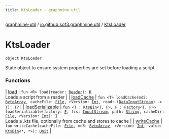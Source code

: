 ```yaml
---
title: KtsLoader - graphmine-util
---
```


[graphmine-util](../../index.html) / [io.github.sof3.graphmine.util](../index.html) / [KtsLoader](./index.html)

# KtsLoader

`object KtsLoader`

State object to ensure system properties are set before loading a script

### Functions

| [load](load.html) | `fun <R> load(reader: `[`Reader`](http://docs.oracle.com/javase/6/docs/api/java/io/Reader.html)`): `[`R`](load.html#R)<br>Loads a script from a reader |
| [loadCache](load-cache.html) | `fun <T> loadCache(md5: `[`ByteArray`](https://kotlinlang.org/api/latest/jvm/stdlib/kotlin/-byte-array/index.html)`, cacheFile: `[`File`](http://docs.oracle.com/javase/6/docs/api/java/io/File.html)`, rVersion: `[`Int`](https://kotlinlang.org/api/latest/jvm/stdlib/kotlin/-int/index.html)`, read: (`[`DataInputStream`](http://docs.oracle.com/javase/6/docs/api/java/io/DataInputStream.html)`) -> `[`T`](load-cache.html#T)`): `[`T`](load-cache.html#T)`?` |
| [loadSerializable](load-serializable.html) | `fun <T : `[`KtsBin`](../-kts-bin/index.html)`<`[`T`](load-serializable.html#T)`, `[`F`](load-serializable.html#F)`>, F : `[`Factory`](../-kts-bin/-factory/index.html)`<`[`T`](load-serializable.html#T)`, `[`F`](load-serializable.html#F)`>> loadSerializable(factory: `[`F`](load-serializable.html#F)`, fis: `[`InputStream`](http://docs.oracle.com/javase/6/docs/api/java/io/InputStream.html)`, path: `[`String`](https://kotlinlang.org/api/latest/jvm/stdlib/kotlin/-string/index.html)`, cacheDir: `[`File`](http://docs.oracle.com/javase/6/docs/api/java/io/File.html)`, rVersion: `[`Int`](https://kotlinlang.org/api/latest/jvm/stdlib/kotlin/-int/index.html)`): `[`T`](load-serializable.html#T)<br>Loads a .kts file, optionally from cache and stores to cache |
| [writeCache](write-cache.html) | `fun writeCache(cacheFile: `[`File`](http://docs.oracle.com/javase/6/docs/api/java/io/File.html)`, md5: `[`ByteArray`](https://kotlinlang.org/api/latest/jvm/stdlib/kotlin/-byte-array/index.html)`, rVersion: `[`Int`](https://kotlinlang.org/api/latest/jvm/stdlib/kotlin/-int/index.html)`, value: `[`KtsBin`](../-kts-bin/index.html)`<*, *>): `[`Unit`](https://kotlinlang.org/api/latest/jvm/stdlib/kotlin/-unit/index.html) |


